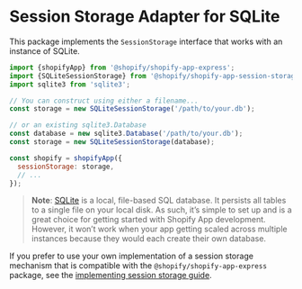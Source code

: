 # Session Storage Adapter for SQLite

This package implements the `SessionStorage` interface that works with an instance of SQLite.

```js
import {shopifyApp} from '@shopify/shopify-app-express';
import {SQLiteSessionStorage} from '@shopify/shopify-app-session-storage-sqlite';
import sqlite3 from 'sqlite3';

// You can construct using either a filename...
const storage = new SQLiteSessionStorage('/path/to/your.db');

// or an existing sqlite3.Database
const database = new sqlite3.Database('/path/to/your.db');
const storage = new SQLiteSessionStorage(database);

const shopify = shopifyApp({
  sessionStorage: storage,
  // ...
});
```

> **Note**: [SQLite](https://sqlite.com) is a local, file-based SQL database. It persists all tables to a single file on your local disk. As such, it’s simple to set up and is a great choice for getting started with Shopify App development. However, it won’t work when your app getting scaled across multiple instances because they would each create their own database.

If you prefer to use your own implementation of a session storage mechanism that is compatible with the `@shopify/shopify-app-express` package, see the [implementing session storage guide](../shopify-app-session-storage/implementing-session-storage.md).

